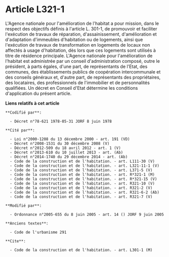 # Article L321-1

L'Agence nationale pour l'amélioration de l'habitat a pour mission, dans le respect des objectifs définis à l'article L.
301-1, de promouvoir et faciliter l'exécution de travaux de réparation, d'assainissement, d'amélioration et d'adaptation
d'immeubles d'habitation ou de logements, ainsi que l'exécution de travaux de transformation en logements de locaux non
affectés à usage d'habitation, dès lors que ces logements sont utilisés à titre de résidence principale. L'Agence nationale
pour l'amélioration de l'habitat est administrée par un conseil d'administration composé, outre le président, à parts égales,
d'une part, de représentants de l'Etat, des communes, des établissements publics de coopération intercommunale et des
conseils généraux et, d'autre part, de représentants des propriétaires, des locataires, des professionnels de l'immobilier et
de personnalités qualifiées. Un décret en Conseil d'Etat détermine les conditions d'application du présent article.

**Liens relatifs à cet article**

	**Codifié par**:

	  - Décret n°78-621 1978-05-31 JORF 8 juin 1978

	**Cité par**:

	  - Loi n°2000-1208 du 13 décembre 2000 - art. 191 (VD)
	  - Décret n°2008-1531 du 30 décembre 2008 (V)
	  - Décret n°2012-509 du 18 avril 2012 - art. 1 (V)
	  - Décret n°2013-610 du 10 juillet 2013 - art. (Ab)
	  - Décret n°2014-1740 du 29 décembre 2014 - art. (Ab)
	  - Code de la construction et de l'habitation. - art. L111-30 (V)
	  - Code de la construction et de l'habitation. - art. L321-11-1 (V)
	  - Code de la construction et de l'habitation. - art. L371-5 (V)
	  - Code de la construction et de l'habitation. - art. R*321-1 (M)
	  - Code de la construction et de l'habitation. - art. R*321-15 (V)
	  - Code de la construction et de l'habitation. - art. R321-10 (V)
	  - Code de la construction et de l'habitation. - art. R321-2 (V)
	  - Code de la construction et de l'habitation. - art. R321-6-2 (Ab)
	  - Code de la construction et de l'habitation. - art. R321-7 (V)

	**Modifié par**:

	  - Ordonnance n°2005-655 du 8 juin 2005 - art. 14 () JORF 9 juin 2005

	**Anciens textes**:

	  - Code de l'urbanisme 291

	**Cite**:

	  - Code de la construction et de l'habitation. - art. L301-1 (M)
